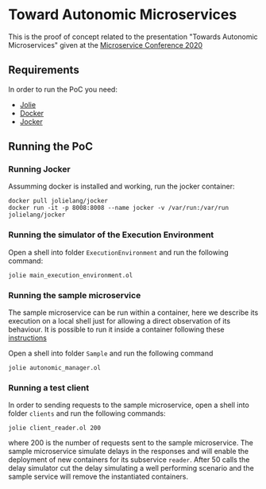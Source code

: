 # Toward Autonomic Microservices
This is the proof of concept related to the presentation "Towards Autonomic Microservices" given at the [Microservice Conference 2020](https://www.conf-micro.services/2020/program/) 

## Requirements
In order to run the PoC you need:


* [Jolie](https://www.jolie-lang.org/)
* [Docker](https://www.docker.com/)
* [Jocker](https://jolielang.gitbook.io/docs/language-tools-and-standard-library/containerization/docker/jocker)

## Running the PoC

### Running Jocker
Assumming docker is installed and working, run the jocker container:
```
docker pull jolielang/jocker
docker run -it -p 8008:8008 --name jocker -v /var/run:/var/run jolielang/jocker
```

### Running the simulator of the Execution Environment
Open a shell into folder `ExecutionEnvironment` and run the following command:
```
jolie main_execution_environment.ol
```

### Running the sample microservice
The sample microservice can be run within a container, here we describe its execution on a local shell just for allowing a direct observation of its behaviour. It is possible to run it inside a container following these [instructions](https://jolielang.gitbook.io/docs/language-tools-and-standard-library/containerization/docker) 

Open a shell into folder `Sample` and run the following command
```
jolie autonomic_manager.ol
```

### Running a test client
In order to sending requests to the sample microservice, open a shell into folder `clients` and run the following commands:
```
jolie client_reader.ol 200
```
where 200 is the number of requests sent to the sample microservice. The sample microservice simulate delays in the responses and will enable the deployment of new containers for its subservice `reader`. After 50 calls the delay simulator cut the delay simulating a well performing scenario and the sample service will remove the instantiated containers.


